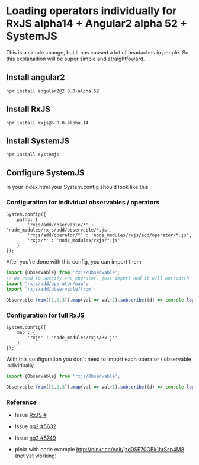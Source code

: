 # Loading operators individually for RxJS alpha14 + Angular2 alpha 52 + SystemJS

This is a simple change, but it has caused a lot of headaches in people. So this explanaition will be super simple and straightfoward.

## Install angular2

```
npm install angular2@2.0.0-alpha.52
```

## Install RxJS

```
npm install rxjs@5.0.0-alpha.14
```

## Install SystemJS

```
npm install systemjs
```

## Configure SystemJS

In your index.html your System.config should look like this

### Configuration for individual observables / operators 

```
System.config({
	paths: {
		'rxjs/add/observable/*' : 'node_modules/rxjs/add/observable/*.js',
		'rxjs/add/operator/*' : 'node_modules/rxjs/add/operator/*.js',
		'rxjs/*' : 'node_modules/rxjs/*.js'
	}
});
```

After you're done with this config, you can import them 

```typescript
import {Observable} from 'rxjs/Observable';
// No need to specify the operator, just import and it will autopatch
import 'rxjs/add/operator/map';
import 'rxjs/add/observable/from';

Observable.from([1,2,3]).map(val => val+1).subscribe((d) => console.log(d));
```

### Configuration for full RxJS

```
System.config({
	map : {
		'rxjs' : 'node_modules/rxjs/Rx.js'
	}
});
```

With this configuration you don't need to import each operator / observable individually.

```typescript
import {Observable} from 'rxjs/Observable';

Observable.from([1,2,3]).map(val => val+1).subscribe((d) => console.log(d));
```


### Reference

- Issue [RxJS #](https://github.com/ReactiveX/RxJS/pull/843)
- Issue [ng2 #5632](https://github.com/angular/angular/issues/5632)
- Issue [ng2 #5749](https://github.com/angular/angular/issues/5749)

- plnkr with code example http://plnkr.co/edit/jzd0SF70GBk1hrSsp4M8 (not yet working)
